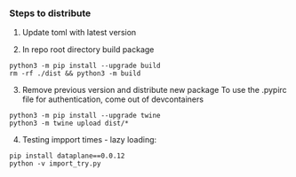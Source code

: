 ### Steps to distribute

1. Update toml with latest version

2. In repo root directory build package
```shell
python3 -m pip install --upgrade build
rm -rf ./dist && python3 -m build
```

3. Remove previous version and distribute new package
To use the .pypirc file for authentication, come out of devcontainers
```shell
python3 -m pip install --upgrade twine
python3 -m twine upload dist/*
```

4. Testing impport times - lazy loading:
```shell
pip install dataplane==0.0.12
python -v import_try.py
```